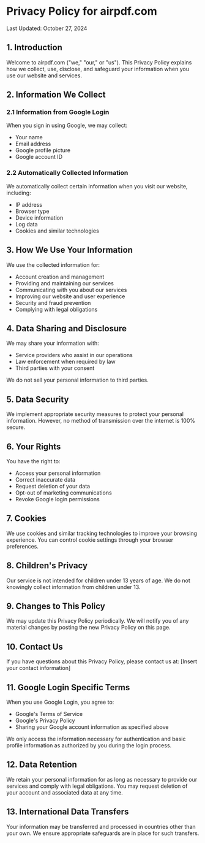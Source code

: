 # Privacy Policy for airpdf.com

Last Updated: October 27, 2024

## 1. Introduction

Welcome to airpdf.com ("we," "our," or "us"). This Privacy Policy explains how we collect, use, disclose, and safeguard your information when you use our website and services.

## 2. Information We Collect

### 2.1 Information from Google Login
When you sign in using Google, we may collect:
- Your name
- Email address
- Google profile picture
- Google account ID

### 2.2 Automatically Collected Information
We automatically collect certain information when you visit our website, including:
- IP address
- Browser type
- Device information
- Log data
- Cookies and similar technologies

## 3. How We Use Your Information

We use the collected information for:
- Account creation and management
- Providing and maintaining our services
- Communicating with you about our services
- Improving our website and user experience
- Security and fraud prevention
- Complying with legal obligations

## 4. Data Sharing and Disclosure

We may share your information with:
- Service providers who assist in our operations
- Law enforcement when required by law
- Third parties with your consent

We do not sell your personal information to third parties.

## 5. Data Security

We implement appropriate security measures to protect your personal information. However, no method of transmission over the internet is 100% secure.

## 6. Your Rights

You have the right to:
- Access your personal information
- Correct inaccurate data
- Request deletion of your data
- Opt-out of marketing communications
- Revoke Google login permissions

## 7. Cookies

We use cookies and similar tracking technologies to improve your browsing experience. You can control cookie settings through your browser preferences.

## 8. Children's Privacy

Our service is not intended for children under 13 years of age. We do not knowingly collect information from children under 13.

## 9. Changes to This Policy

We may update this Privacy Policy periodically. We will notify you of any material changes by posting the new Privacy Policy on this page.

## 10. Contact Us

If you have questions about this Privacy Policy, please contact us at:
[Insert your contact information]

## 11. Google Login Specific Terms

When you use Google Login, you agree to:
- Google's Terms of Service
- Google's Privacy Policy
- Sharing your Google account information as specified above

We only access the information necessary for authentication and basic profile information as authorized by you during the login process.

## 12. Data Retention

We retain your personal information for as long as necessary to provide our services and comply with legal obligations. You may request deletion of your account and associated data at any time.

## 13. International Data Transfers

Your information may be transferred and processed in countries other than your own. We ensure appropriate safeguards are in place for such transfers.